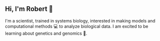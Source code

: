 ## Hi, I'm Robert  :wave:

I'm a scientist, trained in systems biology, interested in making models and computational methods :computer: to analyze biological data.  I am excited to be learning about genetics and genomics :dna:.
